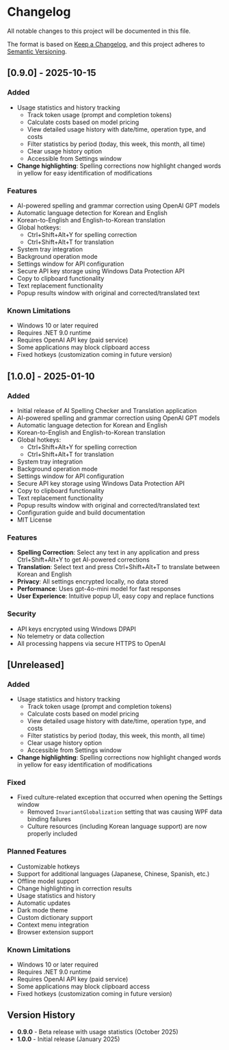 # Changelog

All notable changes to this project will be documented in this file.

The format is based on [Keep a Changelog](https://keepachangelog.com/en/1.0.0/),
and this project adheres to [Semantic Versioning](https://semver.org/spec/v2.0.0.html).

## [0.9.0] - 2025-10-15

### Added
- Usage statistics and history tracking
  - Track token usage (prompt and completion tokens)
  - Calculate costs based on model pricing
  - View detailed usage history with date/time, operation type, and costs
  - Filter statistics by period (today, this week, this month, all time)
  - Clear usage history option
  - Accessible from Settings window
- **Change highlighting**: Spelling corrections now highlight changed words in yellow for easy identification of modifications

### Features
- AI-powered spelling and grammar correction using OpenAI GPT models
- Automatic language detection for Korean and English
- Korean-to-English and English-to-Korean translation
- Global hotkeys:
  - Ctrl+Shift+Alt+Y for spelling correction
  - Ctrl+Shift+Alt+T for translation
- System tray integration
- Background operation mode
- Settings window for API configuration
- Secure API key storage using Windows Data Protection API
- Copy to clipboard functionality
- Text replacement functionality
- Popup results window with original and corrected/translated text

### Known Limitations
- Windows 10 or later required
- Requires .NET 9.0 runtime
- Requires OpenAI API key (paid service)
- Some applications may block clipboard access
- Fixed hotkeys (customization coming in future version)

## [1.0.0] - 2025-01-10

### Added
- Initial release of AI Spelling Checker and Translation application
- AI-powered spelling and grammar correction using OpenAI GPT models
- Automatic language detection for Korean and English
- Korean-to-English and English-to-Korean translation
- Global hotkeys:
  - Ctrl+Shift+Alt+Y for spelling correction
  - Ctrl+Shift+Alt+T for translation
- System tray integration
- Background operation mode
- Settings window for API configuration
- Secure API key storage using Windows Data Protection API
- Copy to clipboard functionality
- Text replacement functionality
- Popup results window with original and corrected/translated text
- Configuration guide and build documentation
- MIT License

### Features
- **Spelling Correction**: Select any text in any application and press Ctrl+Shift+Alt+Y to get AI-powered corrections
- **Translation**: Select text and press Ctrl+Shift+Alt+T to translate between Korean and English
- **Privacy**: All settings encrypted locally, no data stored
- **Performance**: Uses gpt-4o-mini model for fast responses
- **User Experience**: Intuitive popup UI, easy copy and replace functions

### Security
- API keys encrypted using Windows DPAPI
- No telemetry or data collection
- All processing happens via secure HTTPS to OpenAI

## [Unreleased]

### Added
- Usage statistics and history tracking
  - Track token usage (prompt and completion tokens)
  - Calculate costs based on model pricing
  - View detailed usage history with date/time, operation type, and costs
  - Filter statistics by period (today, this week, this month, all time)
  - Clear usage history option
  - Accessible from Settings window
- **Change highlighting**: Spelling corrections now highlight changed words in yellow for easy identification of modifications

### Fixed
- Fixed culture-related exception that occurred when opening the Settings window
  - Removed `InvariantGlobalization` setting that was causing WPF data binding failures
  - Culture resources (including Korean language support) are now properly included

### Planned Features
- Customizable hotkeys
- Support for additional languages (Japanese, Chinese, Spanish, etc.)
- Offline model support
- Change highlighting in correction results
- Usage statistics and history
- Automatic updates
- Dark mode theme
- Custom dictionary support
- Context menu integration
- Browser extension support

### Known Limitations
- Windows 10 or later required
- Requires .NET 9.0 runtime
- Requires OpenAI API key (paid service)
- Some applications may block clipboard access
- Fixed hotkeys (customization coming in future version)

## Version History

- **0.9.0** - Beta release with usage statistics (October 2025)
- **1.0.0** - Initial release (January 2025)
